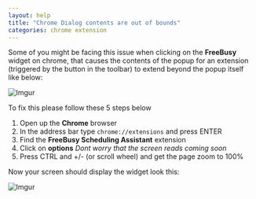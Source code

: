 ```yaml
---
layout: help
title: "Chrome Dialog contents are out of bounds"
categories: chrome extension
---
```


Some of you might be facing this issue when clicking on the **FreeBusy** widget on chrome, that causes the contents of the popup for an extension (triggered by the button in the toolbar) to extend beyond the popup itself like below:

![Imgur](https://i.imgur.com/Rg7Tp7Q.png)


To fix this please follow these 5 steps below

 1. Open up the **Chrome** browser
 2. In the address bar type `chrome://extensions` and press ENTER
 3. Find the **FreeBusy Scheduling Assistant** extension
 4. Click on **options** *Dont worry that the screen reads coming soon*
 5. Press CTRL and +/- (or scroll wheel) and get the page zoom to 100%
 
 
Now your screen should display the widget look this:
 
 ![Imgur](https://i.imgur.com/Vqisocu.png)

